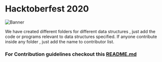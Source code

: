 # Hacktoberfest 2020

![Banner](https://embed-fastly.wistia.com/deliveries/49bd387c40e2c5aada92abdf973bc46d.webp?image_crop_resized=960x540)

We have created different folders for different data structures , just add the code or programs relevant to data structures specified.
If anyone contribute inside any folder , just add the name to contributor list. 

### For Contribution guidelines checkout this [README.md](../README.md)